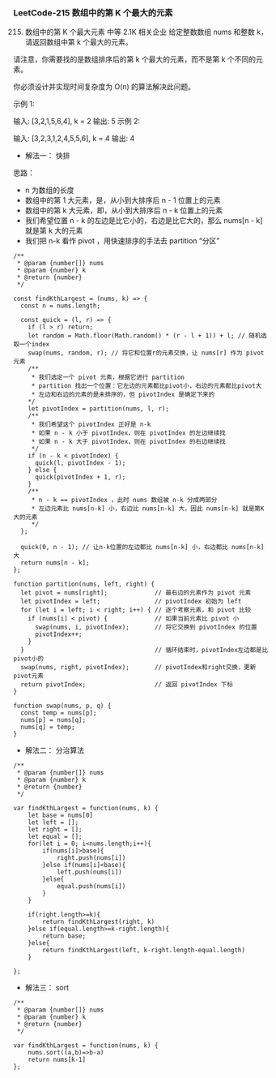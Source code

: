 ### LeetCode-215 数组中的第 K 个最大的元素

215. 数组中的第 K 个最大元素
     中等
     2.1K
     相关企业
     给定整数数组 nums 和整数 k，请返回数组中第 k 个最大的元素。

请注意，你需要找的是数组排序后的第 k 个最大的元素，而不是第 k 个不同的元素。

你必须设计并实现时间复杂度为 O(n) 的算法解决此问题。

示例 1:

输入: [3,2,1,5,6,4], k = 2
输出: 5
示例 2:

输入: [3,2,3,1,2,4,5,5,6], k = 4
输出: 4

- 解法一： 快排

思路：

- n 为数组的长度
- 数组中的第 1 大元素，是，从小到大排序后 n - 1 位置上的元素
- 数组中的第 k 大元素，即，从小到大排序后 n - k 位置上的元素
- 我们希望位置 n - k 的左边是比它小的，右边是比它大的，那么 nums[n - k] 就是第 k 大的元素
- 我们把 n-k 看作 pivot ，用快速排序的手法去 partition “分区”

```
/**
 * @param {number[]} nums
 * @param {number} k
 * @return {number}
 */

const findKthLargest = (nums, k) => {
  const n = nums.length;

  const quick = (l, r) => {
    if (l > r) return;
    let random = Math.floor(Math.random() * (r - l + 1)) + l; // 随机选取一个index
    swap(nums, random, r); // 将它和位置r的元素交换，让 nums[r] 作为 pivot 元素
    /**
     * 我们选定一个 pivot 元素，根据它进行 partition
     * partition 找出一个位置：它左边的元素都比pivot小，右边的元素都比pivot大
     * 左边和右边的元素的是未排序的，但 pivotIndex 是确定下来的
    */
    let pivotIndex = partition(nums, l, r);
    /**
     * 我们希望这个 pivotIndex 正好是 n-k
     * 如果 n - k 小于 pivotIndex，则在 pivotIndex 的左边继续找
     * 如果 n - k 大于 pivotIndex，则在 pivotIndex 的右边继续找
     */
    if (n - k < pivotIndex) {
      quick(l, pivotIndex - 1);
    } else {
      quick(pivotIndex + 1, r);
    }
    /**
     * n - k == pivotIndex ，此时 nums 数组被 n-k 分成两部分
     * 左边元素比 nums[n-k] 小，右边比 nums[n-k] 大，因此 nums[n-k] 就是第K大的元素
     */
  };

  quick(0, n - 1); // 让n-k位置的左边都比 nums[n-k] 小，右边都比 nums[n-k] 大
  return nums[n - k];
};

function partition(nums, left, right) {
  let pivot = nums[right];             // 最右边的元素作为 pivot 元素
  let pivotIndex = left;               // pivotIndex 初始为 left
  for (let i = left; i < right; i++) { // 逐个考察元素，和 pivot 比较
    if (nums[i] < pivot) {             // 如果当前元素比 pivot 小
      swap(nums, i, pivotIndex);       // 将它交换到 pivotIndex 的位置
      pivotIndex++;
    }
  }                                    // 循环结束时，pivotIndex左边都是比pivot小的
  swap(nums, right, pivotIndex);       // pivotIndex和right交换，更新pivot元素
  return pivotIndex;                   // 返回 pivotIndex 下标
}

function swap(nums, p, q) {
  const temp = nums[p];
  nums[p] = nums[q];
  nums[q] = temp;
}
```

- 解法二： 分治算法

```
/**
 * @param {number[]} nums
 * @param {number} k
 * @return {number}
 */

var findKthLargest = function(nums, k) {
    let base = nums[0]
    let left = [];
    let right = [];
    let equal = [];
    for(let i = 0; i<nums.length;i++){
        if(nums[i]>base){
            right.push(nums[i])
        }else if(nums[i]<base){
            left.push(nums[i])
        }else{
            equal.push(nums[i])
        }
    }

    if(right.length>=k){
        return findKthLargest(right, k)
    }else if(equal.length>=k-right.length){
        return base;
    }else{
        return findKthLargest(left, k-right.length-equal.length)
    }

};
```

- 解法三： sort

```
/**
 * @param {number[]} nums
 * @param {number} k
 * @return {number}
 */

var findKthLargest = function(nums, k) {
    nums.sort((a,b)=>b-a)
    return nums[k-1]
};
```
